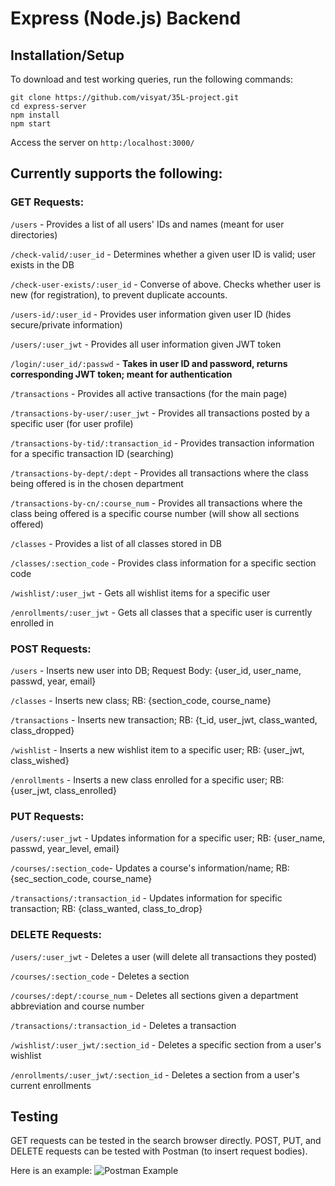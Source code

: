 # Express (Node.js) Backend

## Installation/Setup

To download and test working queries, run the following commands: 

```
git clone https://github.com/visyat/35L-project.git
cd express-server
npm install
npm start
```
Access the server on ```http:/localhost:3000/```


## Currently supports the following: 

### GET Requests:

```/users``` - Provides a list of all users' IDs and names (meant for user directories)

```/check-valid/:user_id``` - Determines whether a given user ID is valid; user exists in the DB

```/check-user-exists/:user_id``` - Converse of above. Checks whether user is new (for registration), to prevent duplicate accounts. 

```/users-id/:user_id``` - Provides user information given user ID (hides secure/private information)

```/users/:user_jwt``` - Provides all user information given JWT token

```/login/:user_id/:passwd``` - **Takes in user ID and password, returns corresponding JWT token; meant for authentication**

```/transactions``` - Provides all active transactions (for the main page)

```/transactions-by-user/:user_jwt``` - Provides all transactions posted by a specific user (for user profile)

```/transactions-by-tid/:transaction_id``` - Provides transaction information for a specific transaction ID (searching)

```/transactions-by-dept/:dept``` - Provides all transactions where the class being offered is in the chosen department

```/transactions-by-cn/:course_num``` - Provides all transactions where the class being offered is a specific course number (will show all sections offered)

```/classes``` - Provides a list of all classes stored in DB

```/classes/:section_code``` - Provides class information for a specific section code

```/wishlist/:user_jwt``` - Gets all wishlist items for a specific user 

```/enrollments/:user_jwt``` - Gets all classes that a specific user is currently enrolled in

### POST Requests: 

```/users``` - Inserts new user into DB; Request Body: {user_id, user_name, passwd, year, email}

```/classes``` - Inserts new class; RB: {section_code, course_name}

```/transactions``` - Inserts new transaction; RB: {t_id, user_jwt, class_wanted, class_dropped}

```/wishlist``` - Inserts a new wishlist item to a specific user; RB: {user_jwt, class_wished}

```/enrollments``` - Inserts a new class enrolled for a specific user; RB: {user_jwt, class_enrolled}

### PUT Requests: 

```/users/:user_jwt``` - Updates information for a specific user; RB: {user_name, passwd, year_level, email}

```/courses/:section_code```- Updates a course's information/name; RB: {sec_section_code, course_name}

```/transactions/:transaction_id``` - Updates information for specific transaction; RB: {class_wanted, class_to_drop}


### DELETE Requests: 

```/users/:user_jwt``` - Deletes a user (will delete all transactions they posted)

```/courses/:section_code``` - Deletes a section

```/courses/:dept/:course_num``` - Deletes all sections given a department abbreviation and course number

```/transactions/:transaction_id``` - Deletes a transaction

```/wishlist/:user_jwt/:section_id``` - Deletes a specific section from a user's wishlist 

```/enrollments/:user_jwt/:section_id``` - Deletes a section from a user's current enrollments

## Testing

GET requests can be tested in the search browser directly. POST, PUT, and DELETE requests can be tested with Postman (to insert request bodies). 

Here is an example: 
![Postman Example](./postman_demo.png)
